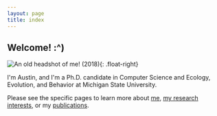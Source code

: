 ```yaml
---
layout: page
title: index
---
```


## Welcome! :^)

![An old headshot of me! (2018)]({{"/assets/images/headshot_circle.png"}}){: .float-right}

I'm Austin, and I'm a Ph.D. candidate in Computer Science and Ecology, Evolution, and Behavior at Michigan State University. 

Please see the specific pages to learn more about [me]( {{"/about.html"}}), [my research interests]({{"/research.html"}}), or my [publications]({{"/pubs.html"}}).

